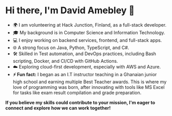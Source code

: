 
<!--
**davidamebley/davidamebley** is a ✨ _special_ ✨ repository because its `README.md` (this file) appears on your GitHub profile.

Here are some ideas to get you started:

- 🔭 I’m currently working on ...
- 🌱 I’m currently learning ...
- 👯 I’m looking to collaborate on ...
- 🤔 I’m looking for help with ...
- 💬 Ask me about ...
- 📫 How to reach me: ...
- 😄 Pronouns: ...
- ⚡ Fun fact: ...
-->
# Hi there, I'm David Amebley 👋

- 🌍 I am volunteering at Hack Junction, Finland, as a full-stack developer.
- 🎓 My background is in Computer Science and Information Technology.
- 💻 I enjoy working on backend services, frontend, and full-stack apps.
- 🌐 A strong focus on Java, Python, TypeScript, and C#.
- 🛠 Skilled in Test automation, and DevOps practices, including Bash scripting, Docker, and CI/CD with GitHub Actions.
- ☁️ Exploring cloud-first development, especially with AWS and Azure.
- <b>⚡ Fun fact:</b> I began as an I.T instructor teaching in a Ghanaian junior high school and earning multiple Best Teacher awards. This is where my love of programming was born, after innovating with tools like MS Excel for tasks like exam result compilation and grade preparation.

<b>If you believe my skills could contribute to your mission, I'm eager to connect and explore how we can work together!<b/>
<!-- I once taught IT in a Ghanaian junior high school and earned multiple Best Teacher awards. The switch to programming was inspired by my self-belief and encouragement from friends, especially after innovating with tools like MS Excel for tasks like exam result compilation and grade preparation.
-->
